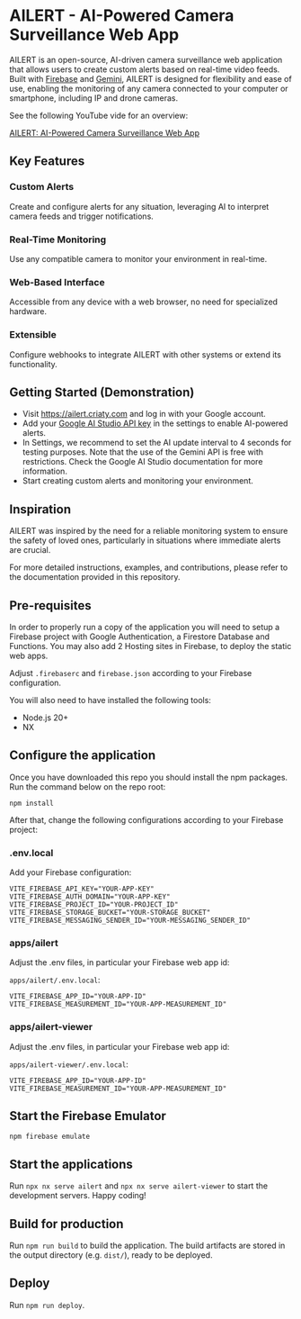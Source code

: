 # AILERT - AI-Powered Camera Surveillance Web App

AILERT is an open-source, AI-driven camera surveillance web application that allows users to create custom alerts based on real-time video feeds. Built with [Firebase](https://firebase.google.com/) and [Gemini](https://gemini.google.com/), AILERT is designed for flexibility and ease of use, enabling the monitoring of any camera connected to your computer or smartphone, including IP and drone cameras.

See the following YouTube vide for an overview:

[AILERT: AI-Powered Camera Surveillance Web App](https://youtu.be/Y6J42AcK2ZU)

## Key Features

### Custom Alerts

Create and configure alerts for any situation, leveraging AI to interpret camera feeds and trigger notifications.

### Real-Time Monitoring

Use any compatible camera to monitor your environment in real-time.

### Web-Based Interface

Accessible from any device with a web browser, no need for specialized hardware.

### Extensible

Configure webhooks to integrate AILERT with other systems or extend its functionality.

## Getting Started (Demonstration)

- Visit https://ailert.criaty.com and log in with your Google account.
- Add your [Google AI Studio API key](https://aistudio.google.com/app/apikey) in the settings to enable AI-powered alerts.
- In Settings, we recommend to set the AI update interval to 4 seconds for testing purposes. Note that the use of the Gemini API is free with restrictions. Check the Google AI Studio documentation for more information.
- Start creating custom alerts and monitoring your environment.

## Inspiration

AILERT was inspired by the need for a reliable monitoring system to ensure the safety of loved ones, particularly in situations where immediate alerts are crucial.

For more detailed instructions, examples, and contributions, please refer to the documentation provided in this repository.

## Pre-requisites

In order to properly run a copy of the application you will need to setup a Firebase project with Google Authentication, a Firestore Database and Functions. You may also add 2 Hosting sites in Firebase, to deploy the static web apps.

Adjust `.firebaserc` and `firebase.json` according to your Firebase configuration.

You will also need to have installed the following tools:

- Node.js 20+
- NX

## Configure the application

Once you have downloaded this repo you should install the npm packages. Run the command below on the repo root:

```
npm install
```

After that, change the following configurations according to your Firebase project:

### .env.local

Add your Firebase configuration:

```
VITE_FIREBASE_API_KEY="YOUR-APP-KEY"
VITE_FIREBASE_AUTH_DOMAIN="YOUR-APP-KEY"
VITE_FIREBASE_PROJECT_ID="YOUR-PROJECT_ID"
VITE_FIREBASE_STORAGE_BUCKET="YOUR-STORAGE_BUCKET"
VITE_FIREBASE_MESSAGING_SENDER_ID="YOUR-MESSAGING_SENDER_ID"
```

### apps/ailert

Adjust the .env files, in particular your Firebase web app id:

`apps/ailert/.env.local`:

```
VITE_FIREBASE_APP_ID="YOUR-APP-ID"
VITE_FIREBASE_MEASUREMENT_ID="YOUR-APP-MEASUREMENT_ID"
```

### apps/ailert-viewer

Adjust the .env files, in particular your Firebase web app id:

`apps/ailert-viewer/.env.local`:

```
VITE_FIREBASE_APP_ID="YOUR-APP-ID"
VITE_FIREBASE_MEASUREMENT_ID="YOUR-APP-MEASUREMENT_ID"
```

## Start the Firebase Emulator

```
npm firebase emulate
```

## Start the applications

Run `npx nx serve ailert` and `npx nx serve ailert-viewer` to start the development servers. Happy coding!

## Build for production

Run `npm run build` to build the application. The build artifacts are stored in the output directory (e.g. `dist/`), ready to be deployed.

## Deploy

Run `npm run deploy`.
